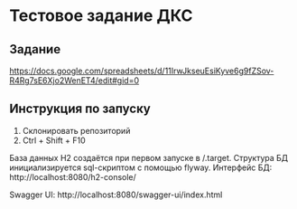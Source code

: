 # Тестовое задание ДКС
## Задание
https://docs.google.com/spreadsheets/d/11IrwJkseuEsiKyve6g9fZSov-R4Rg7sE6Xjo2WenET4/edit#gid=0

## Инструкция по запуску
1. Склонировать репозиторий
2. Ctrl + Shift + F10

База данных H2 создаётся при первом запуске в /.target. 
Структура БД инициализируется sql-скриптом с помощью flyway.
Интерфейс БД: http://localhost:8080/h2-console/

Swagger UI: http://localhost:8080/swagger-ui/index.html
